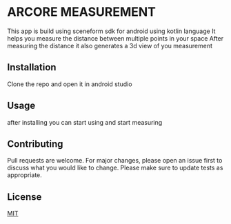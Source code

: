 # ARCORE MEASUREMENT
This app is build using sceneform sdk for android using kotlin language
It helps you measure the distance between multiple points in your space
After measuring the distance it also generates a 3d view of you measurement


## Installation
Clone the repo and open it in android studio



## Usage
after installing you  can start using and start measuring


## Contributing
Pull requests are welcome. For major changes, please open an issue first to discuss what you would like to change.
Please make sure to update tests as appropriate.

## License
[MIT](https://choosealicense.com/licenses/mit/)
